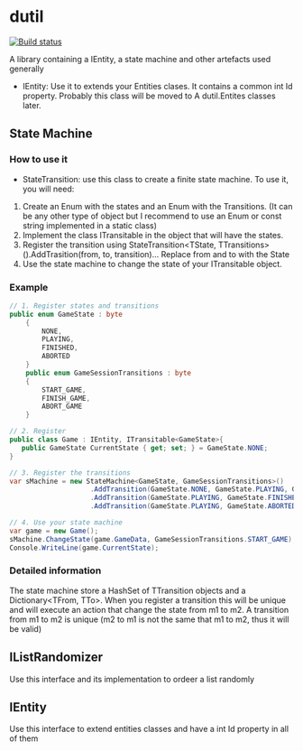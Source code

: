 # dutil
[![Build status](https://ci.appveyor.com/api/projects/status/5b18yymh85j0v81a?svg=true)](https://ci.appveyor.com/project/dluciano/dutil)

A library containing a IEntity, a state machine and other artefacts used generally 
- IEntity:
Use it to extends your Entities clases. It contains a common int Id property. Probably this class will be moved to A dutil.Entites classes later.

## State Machine
### How to use it
- StateTransition: use this class to create a finite state machine.
To use it, you will need: 
1. Create an Enum with the states and an Enum with the Transitions. (It can be any other type of object but I recommend to use an Enum or const string implemented in a static class)
2. Implement the class ITransitable<TState> in the object that will have the states.
3. Register the transition using StateTransition<TState, TTransitions>().AddTrasition(from, to, transition)... Replace from and to with the State
4. Use the state machine to change the state of your ITransitable object.
  
### Example
```c#
// 1. Register states and transitions
public enum GameState : byte
    {
        NONE,
        PLAYING,
        FINISHED,
        ABORTED
    }
    public enum GameSessionTransitions : byte
    {
        START_GAME,
        FINISH_GAME,
        ABORT_GAME
    }

// 2. Register
public class Game : IEntity, ITransitable<GameState>{
   public GameState CurrentState { get; set; } = GameState.NONE;
}

// 3. Register the transitions
var sMachine = new StateMachine<GameState, GameSessionTransitions>()
                    .AddTransition(GameState.NONE, GameState.PLAYING, GameSessionTransitions.START_GAME)
                    .AddTransition(GameState.PLAYING, GameState.FINISHED, GameSessionTransitions.FINISH_GAME)
                    .AddTransition(GameState.PLAYING, GameState.ABORTED, GameSessionTransitions.ABORT_GAME))

// 4. Use your state machine
var game = new Game();
sMachine.ChangeState(game.GameData, GameSessionTransitions.START_GAME);
Console.WriteLine(game.CurrentState);
```
### Detailed information

The state machine store a HashSet of TTransition objects and a  Dictionary<TFrom, TTo>. When you register a transition this will be unique and will execute an action that change the state from m1 to m2. A transition from m1 to m2 is unique (m2 to m1 is not the same that m1 to m2, thus it will be valid)

## IListRandomizer
Use this interface and its implementation to ordeer a list randomly

## IEntity
Use this interface to extend entities classes and have a int Id property in all of them
